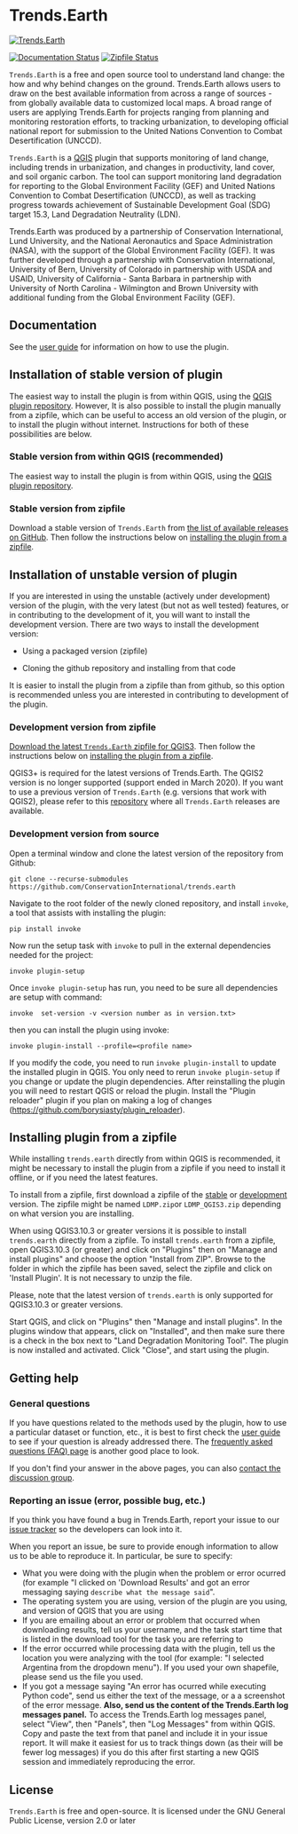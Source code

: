 # Trends.Earth

[![Trends.Earth](https://s3.amazonaws.com/trends.earth/sharing/trends_earth_logo_bl_600width.png)](http://trends.earth)

[![Documentation Status](https://readthedocs.org/projects/trendsearth/badge/?version=latest)](https://trendsearth.readthedocs.io/en/latest/?badge=latest)
[![Zipfile Status](https://github.com/ConservationInternational/trends.earth/actions/workflows/build_zipfile.yaml/badge.svg)](https://github.com/ConservationInternational/trends.earth/actions/workflows/build_zipfile.yaml)

`Trends.Earth` is a free and open source tool to understand land change: the how and why
behind changes on the ground. Trends.Earth allows users to draw on the best available
information from across a range of sources - from globally available data to customized
local maps. A broad range of users are applying Trends.Earth for projects ranging from
planning and monitoring restoration efforts, to tracking urbanization, to developing
official national report for submission to the United Nations Convention to Combat
Desertification (UNCCD).

`Trends.Earth` is a [QGIS](http://www.qgis.org) plugin that supports monitoring of land
change, including trends in urbanization, and changes in productivity, land cover, and
soil organic carbon. The tool can support monitoring land degradation for reporting to
the Global Environment Facility (GEF) and United Nations Convention to Combat
Desertification (UNCCD), as well as tracking progress towards achievement of Sustainable
Development Goal (SDG) target 15.3, Land Degradation Neutrality (LDN).

Trends.Earth was produced by a partnership of Conservation International, Lund
University, and the National Aeronautics and Space Administration (NASA), with
the support of the Global Environment Facility (GEF). It was further developed
through a partnership with Conservation International, University of Bern,
University of Colorado in partnership with USDA and USAID, University of California -
Santa Barbara in partnership with University of North Carolina - Wilmington and Brown
University with additional funding from the Global Environment Facility (GEF).

## Documentation

See the [user guide](http://trends.earth) for information on how to use
the plugin.

## Installation of stable version of plugin

The easiest way to install the plugin is from within QGIS, using the [QGIS
plugin repository](http://plugins.qgis.org/plugins/LDMP/). However, It is also
possible to install the plugin manually from a zipfile, which can be useful to
access an old version of the plugin, or to install the plugin without internet.
Instructions for both of these possibilities are below.

### Stable version from within QGIS (recommended)

The easiest way to install the plugin is from within QGIS, using the [QGIS
plugin repository](http://plugins.qgis.org/plugins/LDMP/).

### Stable version from zipfile

Download a stable version of `Trends.Earth` from
[the list of available releases on
GitHub](https://github.com/ConservationInternational/trends.earth/releases). Then follow
the instructions below on [installing the plugin from a
zipfile](#installing-plugin-from-a-zipfile).

## Installation of unstable version of plugin

If you are interested in using the unstable (actively under development) version of the
plugin, with the very latest (but not as well tested) features, or in contributing to
the development of it, you will want to install the development version. There are
two ways to install the development version:

- Using a packaged version (zipfile)

- Cloning the github repository and installing from that code

It is easier to install the plugin from a zipfile than from github, so this
option is recommended unless you are interested in contributing to development
of the plugin.

### Development version from zipfile

[Download the latest `Trends.Earth` zipfile for
QGIS3](https://s3.amazonaws.com/trends.earth/sharing/LDMP_main.zip). Then follow the
instructions below on [installing the plugin from a
zipfile](#installing-plugin-from-a-zipfile).

QGIS3+ is required for the latest versions of Trends.Earth. The QGIS2 version is no
longer supported (support ended in March 2020). If you want to use a previous version of
`Trends.Earth` (e.g. versions that work with QGIS2), please refer to this
[repository](https://github.com/ConservationInternational/trends.earth/releases) where
all `Trends.Earth` releases are available.

### Development version from source

Open a terminal window and clone the latest version of the repository from
Github:

```
git clone --recurse-submodules https://github.com/ConservationInternational/trends.earth
```

Navigate to the root folder of the newly cloned repository, and install
`invoke`, a tool that assists with installing the plugin:

```
pip install invoke
```

Now run the setup task with `invoke` to pull in the external dependencies needed
for the project:

```
invoke plugin-setup
```

Once `invoke plugin-setup` has run, you need to be sure all dependencies are setup with command:

```
invoke  set-version -v <version number as in version.txt>
```

then you can install the plugin using invoke:

```
invoke plugin-install --profile=<profile name>
```

If you modify the code, you need to run `invoke plugin-install` to update the
installed plugin in QGIS. You only need to rerun `invoke plugin-setup` if you
change or update the plugin dependencies. After reinstalling the plugin you
will need to restart QGIS or reload the plugin. Install the "Plugin reloader"
plugin if you plan on making a log of changes
(https://github.com/borysiasty/plugin_reloader).

## Installing plugin from a zipfile

While installing `trends.earth` directly from within QGIS is recommended, it
might be necessary to install the plugin from a zipfile if you need to install
it offline, or if you need the latest features.

To install from a zipfile, first download a zipfile of the
[stable](#stable-version-from-zipfile) or
[development](#development-version-from-zipfile) version. The zipfile might be
named `LDMP.zip`or `LDMP_QGIS3.zip` depending on what
version you are installing.

When using QGIS3.10.3 or greater versions it is possible to install `trends.earth`
directly from a zipfile. To install `trends.earth` from a zipfile, open QGIS3.10.3
(or greater) and click on "Plugins" then on "Manage and install plugins" and
choose the option "Install from ZIP". Browse to the folder in which the zipfile
has been saved, select the zipfile and click on 'Install Plugin'.
It is not necessary to unzip the file.

Please, note that the latest version of `trends.earth` is only supported for
QGIS3.10.3 or greater versions.

Start QGIS, and click on "Plugins" then "Manage and install plugins". In the
plugins window that appears, click on "Installed", and then make sure there is
a check in the box next to "Land Degradation Monitoring Tool". The plugin is
now installed and activated. Click "Close", and start using the plugin.

## Getting help

### General questions

If you have questions related to the methods used by the plugin, how to use a
particular dataset or function, etc., it is best to first check the [user
guide](http://trends.earth/docs/en) to see if your question is already
addressed there. The [frequently asked questions (FAQ)
page](http://trends.earth/docs/en/about/faq.html) is another good place to
look.

If you don't find your answer in the above pages, you can also [contact the
discussion group](https://groups.google.com/forum/#!forum/trends_earth_users).

### Reporting an issue (error, possible bug, etc.)

If you think you have found a bug in Trends.Earth, report your issue to our
[issue
tracker](https://github.com/ConservationInternational/trends.earth/issues) so
the developers can look into it.

When you report an issue, be sure to provide enough information to allow us to
be able to reproduce it. In particular, be sure to specify:

- What you were doing with the plugin when the problem or error ocurred (for
  example "I clicked on 'Download Results' and got an error messaging saying
  `describe what the message said`".
- The operating system you are using, version of the plugin are you using, and
  version of QGIS that you are using
- If you are emailing about an error or problem that occurred when downloading
  results, tell us your username, and the task start time that is listed in the
  download tool for the task you are referring to
- If the error occurred while processing data with the plugin, tell us the
  location you were analyzing with the tool (for example: "I selected Argentina
  from the dropdown menu"). If you used your own shapefile, please send us the
  file you used.
- If you got a message saying "An error has ocurred while executing Python
  code", send us either the text of the message, or a a screenshot of the error
  message. **Also, send us the content of the Trends.Earth log messages
  panel.** To access the Trends.Earth log messages panel, select "View", then
  "Panels", then "Log Messages" from within QGIS. Copy and paste the text from
  that panel and include it in your issue report. It will make it easiest for
  us to track things down (as their will be fewer log messages) if you do this
  after first starting a new QGIS session and immediately reproducing the
  error.

## License

`Trends.Earth` is free and open-source. It is licensed under the GNU General
Public License, version 2.0 or later
